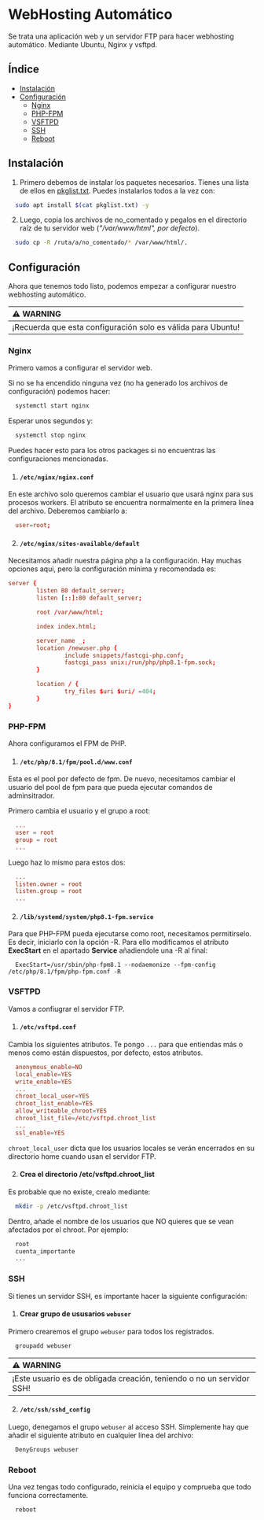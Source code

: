 # WebHosting Automático

Se trata una aplicación web y un servidor FTP para hacer webhosting automático. Mediante Ubuntu, Nginx y vsftpd.

## Índice

- [Instalación](#instalación)
- [Configuración](#configuración)
  - [Nginx](#nginx)
  - [PHP-FPM](#php-fpm)
  - [VSFTPD](#vsftpd)
  - [SSH](#ssh)
  - [Reboot](#reboot)

## Instalación

1. Primero debemos de instalar los paquetes necesarios. Tienes una lista de ellos en [pkglist.txt](https://github.com/TeRacksito/WebHosting/blob/main/pkglist.txt). Puedes instalarlos todos a la vez con:

```bash
  sudo apt install $(cat pkglist.txt) -y
```

2. Luego, copia los archivos de no_comentado y pegalos en el directorio raíz de tu servidor web (_"/var/www/html", por defecto_).

```bash
  sudo cp -R /ruta/a/no_comentado/* /var/www/html/.
```

## Configuración

Ahora que tenemos todo listo, podemos empezar a configurar nuestro webhosting automático.

| :warning: WARNING                                            |
| :----------------------------------------------------------- |
| ¡Recuerda que esta configuración solo es válida para Ubuntu! |

### Nginx

Primero vamos a configurar el servidor web.

Si no se ha encendido ninguna vez (no ha generado los archivos de configuración) podemos hacer:

```bash
  systemctl start nginx
```

Esperar unos segundos y:

```bash
  systemctl stop nginx
```

Puedes hacer esto para los otros packages si no encuentras las configuraciones mencionadas.

1. #### `/etc/nginx/nginx.conf`

En este archivo solo queremos cambiar el usuario que usará nginx para sus procesos workers. El atributo se encuentra normalmente en la primera línea del archivo. Deberemos cambiarlo a:

```conf
  user=root;
```

2. #### `/etc/nginx/sites-available/default`

Necesitamos añadir nuestra página php a la configuración. Hay muchas opciones aqui, pero la configuración mínima y recomendada es:

```conf
server {
        listen 80 default_server;
        listen [::]:80 default_server;

        root /var/www/html;

        index index.html;

        server_name _;
        location /newuser.php {
                include snippets/fastcgi-php.conf;
                fastcgi_pass unix:/run/php/php8.1-fpm.sock;
        }

        location / {
                try_files $uri $uri/ =404;
        }
}
```

### PHP-FPM

Ahora configuramos el FPM de PHP.

1. #### `/etc/php/8.1/fpm/pool.d/www.conf`

Esta es el pool por defecto de fpm. De nuevo, necesitamos cambiar el usuario del pool de fpm para que pueda ejecutar comandos de adminsitrador.

Primero cambia el usuario y el grupo a root:

```conf
  ...
  user = root
  group = root
  ...
```

Luego haz lo mismo para estos dos:

```conf
  ...
  listen.owner = root
  listen.group = root
  ...
```

2. #### `/lib/systemd/system/php8.1-fpm.service`

Para que PHP-FPM pueda ejecutarse como root, necesitamos permitirselo. Es decir, iniciarlo con la opción -R. Para ello modificamos el atributo **ExecStart** en el apartado **Service** añadiendole una -R al final:

```service
  ExecStart=/usr/sbin/php-fpm8.1 --nodaemonize --fpm-config /etc/php/8.1/fpm/php-fpm.conf -R
```

### VSFTPD

Vamos a confiugrar el servidor FTP.

1. #### `/etc/vsftpd.conf`

Cambia los siguientes atributos. Te pongo `...` para que entiendas más o menos como están dispuestos, por defecto, estos atributos.

```conf
  anonymous_enable=NO
  local_enable=YES
  write_enable=YES
  ...
  chroot_local_user=YES
  chroot_list_enable=YES
  allow_writeable_chroot=YES
  chroot_list_file=/etc/vsftpd.chroot_list
  ...
  ssl_enable=YES
```

`chroot_local_user` dicta que los usuarios locales se verán encerrados en su directorio home cuando usan el servidor FTP.

2. #### Crea el directorio /etc/vsftpd.chroot_list

Es probable que no existe, crealo mediante:

```bash
  mkdir -p /etc/vsftpd.chroot_list
```

Dentro, añade el nombre de los usuarios que NO quieres que se vean afectados por el chroot.
Por ejemplo:

```txt
  root
  cuenta_importante
  ...
```

### SSH

Si tienes un servidor SSH, es importante hacer la siguiente configuración:

1. #### Crear grupo de ususarios `webuser`

Primero crearemos el grupo `webuser` para todos los registrados.

```bash
  groupadd webuser
```

| :warning: WARNING                                                     |
| :-------------------------------------------------------------------- |
| ¡Este usuario es de obligada creación, teniendo o no un servidor SSH! |

2. #### `/etc/ssh/sshd_config`

Luego, denegamos el grupo `webuser` al acceso SSH. Simplemente hay que añadir el siguiente atributo en cualquier línea del archivo:

```txt
  DenyGroups webuser
```

### Reboot

Una vez tengas todo configurado, reinicia el equipo y comprueba que todo funciona correctamente.

```bash
  reboot
```
